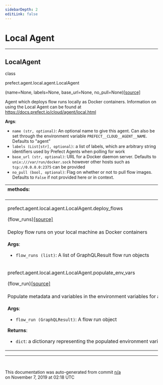 ```yaml
---
sidebarDepth: 2
editLink: false
---
```

# Local Agent
---
 ## LocalAgent
 <div class='class-sig' id='prefect-agent-local-agent-localagent'><p class="prefect-sig">class </p><p class="prefect-class">prefect.agent.local.agent.LocalAgent</p>(name=None, labels=None, base_url=None, no_pull=None)<span class="source"><a href="https://github.com/PrefectHQ/prefect/blob/master/src/prefect/agent/local/agent.py#L13">[source]</a></span></div>

Agent which deploys flow runs locally as Docker containers. Information on using the Local Agent can be found at https://docs.prefect.io/cloud/agent/local.html

**Args**:     <ul class="args"><li class="args">`name (str, optional)`: An optional name to give this agent. Can also be set through         the environment variable `PREFECT__CLOUD__AGENT__NAME`. Defaults to "agent"     </li><li class="args">`labels (List[str], optional)`: a list of labels, which are arbitrary string identifiers used by Prefect         Agents when polling for work     </li><li class="args">`base_url (str, optional)`: URL for a Docker daemon server. Defaults to         `unix:///var/run/docker.sock` however other hosts such as         `tcp://0.0.0.0:2375` can be provided     </li><li class="args">`no_pull (bool, optional)`: Flag on whether or not to pull flow images.         Defaults to `False` if not provided here or in context.</li></ul>

|methods: &nbsp;&nbsp;&nbsp;&nbsp;&nbsp;&nbsp;&nbsp;&nbsp;&nbsp;&nbsp;&nbsp;&nbsp;&nbsp;&nbsp;&nbsp;&nbsp;&nbsp;&nbsp;&nbsp;&nbsp;&nbsp;&nbsp;&nbsp;&nbsp;&nbsp;&nbsp;&nbsp;&nbsp;&nbsp;&nbsp;&nbsp;&nbsp;&nbsp;&nbsp;&nbsp;&nbsp;&nbsp;&nbsp;&nbsp;&nbsp;&nbsp;&nbsp;&nbsp;&nbsp;&nbsp;&nbsp;&nbsp;&nbsp;&nbsp;&nbsp;&nbsp;&nbsp;&nbsp;&nbsp;&nbsp;&nbsp;&nbsp;&nbsp;&nbsp;&nbsp;&nbsp;&nbsp;&nbsp;&nbsp;&nbsp;&nbsp;&nbsp;&nbsp;&nbsp;&nbsp;&nbsp;&nbsp;&nbsp;&nbsp;&nbsp;&nbsp;&nbsp;&nbsp;&nbsp;&nbsp;&nbsp;&nbsp;&nbsp;&nbsp;&nbsp;&nbsp;&nbsp;&nbsp;&nbsp;&nbsp;&nbsp;&nbsp;&nbsp;&nbsp;&nbsp;&nbsp;&nbsp;&nbsp;&nbsp;&nbsp;&nbsp;&nbsp;&nbsp;&nbsp;&nbsp;&nbsp;&nbsp;&nbsp;&nbsp;&nbsp;&nbsp;&nbsp;&nbsp;&nbsp;&nbsp;&nbsp;&nbsp;&nbsp;&nbsp;&nbsp;&nbsp;&nbsp;&nbsp;&nbsp;&nbsp;&nbsp;&nbsp;&nbsp;&nbsp;&nbsp;&nbsp;&nbsp;&nbsp;&nbsp;&nbsp;&nbsp;&nbsp;&nbsp;&nbsp;&nbsp;&nbsp;&nbsp;&nbsp;&nbsp;&nbsp;&nbsp;&nbsp;&nbsp;&nbsp;&nbsp;|
|:----|
 | <div class='method-sig' id='prefect-agent-local-agent-localagent-deploy-flows'><p class="prefect-class">prefect.agent.local.agent.LocalAgent.deploy_flows</p>(flow_runs)<span class="source"><a href="https://github.com/PrefectHQ/prefect/blob/master/src/prefect/agent/local/agent.py#L67">[source]</a></span></div>
<p class="methods">Deploy flow runs on your local machine as Docker containers<br><br>**Args**:     <ul class="args"><li class="args">`flow_runs (list)`: A list of GraphQLResult flow run objects</li></ul></p>|
 | <div class='method-sig' id='prefect-agent-local-agent-localagent-populate-env-vars'><p class="prefect-class">prefect.agent.local.agent.LocalAgent.populate_env_vars</p>(flow_run)<span class="source"><a href="https://github.com/PrefectHQ/prefect/blob/master/src/prefect/agent/local/agent.py#L114">[source]</a></span></div>
<p class="methods">Populate metadata and variables in the environment variables for a flow run<br><br>**Args**:     <ul class="args"><li class="args">`flow_run (GraphQLResult)`: A flow run object</li></ul>**Returns**:     <ul class="args"><li class="args">`dict`: a dictionary representing the populated environment variables</li></ul></p>|

---
<br>


<p class="auto-gen">This documentation was auto-generated from commit <a href='https://github.com/PrefectHQ/prefect/commit/n/a'>n/a</a> </br>on November 7, 2019 at 02:18 UTC</p>